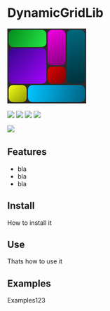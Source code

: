 # DynamicGridLib
![](https://raw.githubusercontent.com/mariusgrams/DynamicGridLib/master/images/icon.png)

![](https://img.shields.io/github/issues/mariusgrams/DynamicGridLib) ![](https://img.shields.io/github/forks/mariusgrams/DynamicGridLib) ![](https://img.shields.io/github/stars/mariusgrams/DynamicGridLib) ![](https://img.shields.io/github/license/mariusgrams/DynamicGridLib) 

![](https://pandao.github.io/editor.md/examples/images/4.jpg)

Features
-------------
- bla
- bla
- bla

Install
-------------
How to install it

Use
-------------
Thats how to use it

Examples
-------------
Examples123
